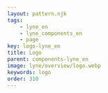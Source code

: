 ```yaml
---
layout: pattern.njk
tags: 
    - lyne_en
    - lyne_components_en
    - page
key: logo-lyne_en
title: Logo
parent: components-lyne_en
image: lyne/overview/logo.webp
keywords: logo
order: 310
---
```

